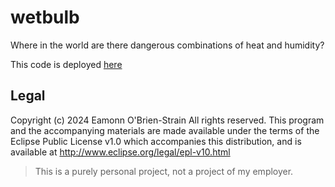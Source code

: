 # wetbulb
Where in the world are there dangerous combinations of heat and humidity?

This code is deployed [here][1]

## Legal

Copyright (c) 2024 Eamonn O'Brien-Strain All rights reserved. This
program and the accompanying materials are made available under the
terms of the Eclipse Public License v1.0 which accompanies this
distribution, and is available at
http://www.eclipse.org/legal/epl-v10.html

> This is a purely personal project, not a project of my employer.

[1]: https://wetbulb.netlify.app
